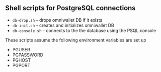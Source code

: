 Shell scripts for PostgreSQL connections
----------------------------------------

* `db-drop.sh` - drops omniwallet DB if it exists
* `db-init.sh` - creates and initializes omniwallet DB
* `db-console.sh` - connects to the the database using the PSQL console

These scripts assume the following environment variables are set up

* PGUSER
* PGPASSWORD
* PGHOST
* PGPORT
